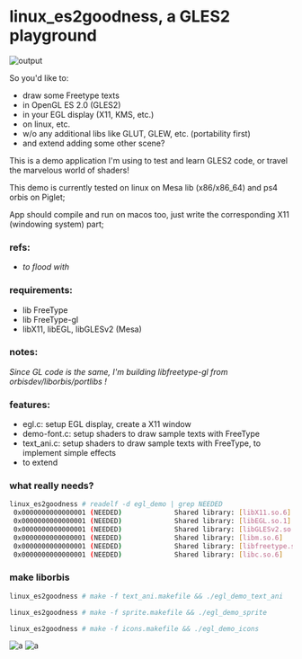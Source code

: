 # linux_es2goodness, a GLES2 playground


![output](https://user-images.githubusercontent.com/8250079/75297125-499db180-582f-11ea-8107-8b64000e270c.gif)

So you'd like to:
- draw some Freetype texts
- in OpenGL ES 2.0 (GLES2)
- in your EGL display (X11, KMS, etc.)
- on linux, etc.
- w/o any additional libs like GLUT, GLEW, etc. (portability first)
- and extend adding some other scene?

This is a demo application I'm using to test and learn GLES2 code, or travel the marvelous world of shaders!

This demo is currently tested on linux on Mesa lib (x86/x86_64) and ps4 orbis on Piglet;

App should compile and run on macos too, just write the corresponding X11 (windowing system) part;


### refs:

- _to flood with_


### requirements:

- lib FreeType
- lib FreeType-gl
- libX11, libEGL, libGLESv2 (Mesa)

### notes:

_Since GL code is the same, I'm building libfreetype-gl from orbisdev/liborbis/portlibs !_


### features:

- egl.c: setup EGL display, create a X11 window
- demo-font.c: setup shaders to draw sample texts with FreeType
- text_ani.c: setup shaders to draw sample texts with FreeType, to implement simple effects
- to extend

### what really needs?

```bash
linux_es2goodness # readelf -d egl_demo | grep NEEDED
 0x0000000000000001 (NEEDED)             Shared library: [libX11.so.6]
 0x0000000000000001 (NEEDED)             Shared library: [libEGL.so.1]
 0x0000000000000001 (NEEDED)             Shared library: [libGLESv2.so.2]
 0x0000000000000001 (NEEDED)             Shared library: [libm.so.6]
 0x0000000000000001 (NEEDED)             Shared library: [libfreetype.so.6]
 0x0000000000000001 (NEEDED)             Shared library: [libc.so.6]
```

### make liborbis

```bash
linux_es2goodness # make -f text_ani.makefile && ./egl_demo_text_ani

linux_es2goodness # make -f sprite.makefile && ./egl_demo_sprite

linux_es2goodness # make -f icons.makefile && ./egl_demo_icons
```


![a](https://user-images.githubusercontent.com/8250079/75284913-ee12fa00-5815-11ea-8e8e-6c92cd18269f.png)
![a](https://user-images.githubusercontent.com/8250079/75290411-8ca45880-5820-11ea-9f33-56bfada9d4b9.png)
